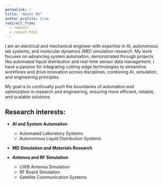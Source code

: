 ```yaml
---
permalink: /
title: "About Me"
author_profile: true
redirect_from: 
  - /about/
  - /about.html
---
```


I am an electrical and mechanical engineer with expertise in AI, autonomous lab systems, and molecular dynamics (MD) simulation research. My work focuses on advancing system automation, demonstrated through projects like automated liquid distribution and real-time sensor data management. I have a passion for integrating cutting-edge technologies to streamline workflows and drive innovation across disciplines, combining AI, simulation, and engineering principles.

My goal is to continually push the boundaries of automation and optimization in research and engineering, ensuring more efficient, reliable, and scalable solutions.

Research interests:
------
- **AI and System Automation**   
  - Automated Laboratory Systems
  - Autonomous Liquid Distribution Systems

- **MD Simulation and Materials Research** 

- **Antenna and RF Simulation** 
  - UWB Antenna Simulation  
  - RF Board Simulation  
  - Satellite Communication Systems
